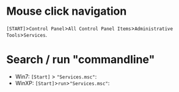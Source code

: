 # Mouse click navigation

`[START]`>`Control Panel`>`All Control Panel Items`>`Administrative Tools`>`Services`.

# Search / run "commandline"

- Win7: `[Start]` > `"Services.msc"`:
- WinXP: `[Start]`>`run`>`"Services.msc"`:
